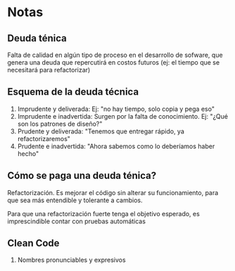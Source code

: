 # Notas

## Deuda ténica

Falta de calidad en algún tipo de proceso en el desarrollo de sofware, que genera una deuda que repercutirá en costos futuros (ej: el tiempo que se necesitará para refactorizar)

## Esquema de la deuda técnica

1. Imprudente y deliverada: Ej: "no hay tiempo, solo copia y pega eso"
2. Imprudente e inadvertida: Surgen por la falta de conocimiento. Ej: "¿Qué son los patrones de diseño?"
3. Prudente y deliverada: "Tenemos que entregar rápido, ya refactorizaremos"
4. Prudente e inadvertida: "Ahora sabemos como lo deberíamos haber hecho"

## Cómo se paga una deuda ténica?

Refactorización. Es mejorar el código sin alterar su funcionamiento, para que sea más entendible y tolerante a cambios.

Para que una refactorización fuerte tenga el objetivo esperado, es imprescindible contar con pruebas automáticas

## Clean Code

1. Nombres pronunciables y expresivos
